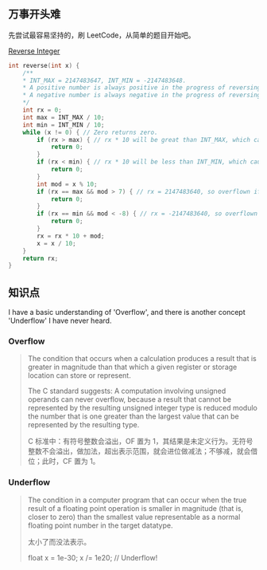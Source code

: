 ## 万事开头难

先尝试最容易坚持的，刷 LeetCode，从简单的题目开始吧。

<a href=https://leetcode.com/submissions/detail/162564163/>Reverse Integer</a>

```c
int reverse(int x) {
    /** 
    * INT_MAX = 2147483647, INT_MIN = -2147483648.
    * A positive number is always positive in the progress of reversing.
    * A negative number is always negative in the progress of reversing.
    */
    int rx = 0;
    int max = INT_MAX / 10;
    int min = INT_MIN / 10;
    while (x != 0) { // Zero returns zero.
        if (rx > max) { // rx * 10 will be great than INT_MAX, which causes overflow
            return 0;
        }
        if (rx < min) { // rx * 10 will be less than INT_MIN, which causes overflow
            return 0;
        }
        int mod = x % 10;
        if (rx == max && mod > 7) { // rx = 2147483640, so overflown if mod > 7
            return 0;
        }
        if (rx == min && mod < -8) { // rx = -2147483640, so overflown if mod < -8
            return 0;
        }
        rx = rx * 10 + mod;
        x = x / 10;
    }
    return rx;
}
```



## 知识点

I have a basic understanding of 'Overflow', and there is another concept 'Underflow' I have never heard.

### Overflow

> The condition that occurs when a calculation produces a result that is greater in magnitude than that which a given register or storage location can store or represent.
>
> The C standard suggests: A computation involving unsigned operands can never overflow, because a result that cannot be represented by the resulting unsigned integer type is reduced modulo the number that is one greater than the largest value that can be represented by the resulting type.
>
> C 标准中：有符号整数会溢出，OF 置为 1，其结果是未定义行为。无符号整数不会溢出，做加法，超出表示范围，就会进位做减法；不够减，就会借位；此时，CF 置为 1。

### Underflow

> The condition in a computer program that can occur when the true result of a floating point operation is smaller in magnitude (that is, closer to zero) than the smallest value representable as a normal floating point number in the target datatype.
>
> 太小了而没法表示。
>
> float x = 1e-30; x /= 1e20; // Underflow!